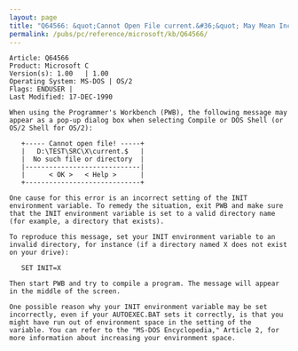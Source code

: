 ```yaml
---
layout: page
title: "Q64566: &quot;Cannot Open File current.&#36;&quot; May Mean Incorrect INIT Variable"
permalink: /pubs/pc/reference/microsoft/kb/Q64566/
---
```


	Article: Q64566
	Product: Microsoft C
	Version(s): 1.00   | 1.00
	Operating System: MS-DOS | OS/2
	Flags: ENDUSER |
	Last Modified: 17-DEC-1990
	
	When using the Programmer's Workbench (PWB), the following message may
	appear as a pop-up dialog box when selecting Compile or DOS Shell (or
	OS/2 Shell for OS/2):
	
	   +----- Cannot open file! -----+
	   |   D:\TEST\SRC\X\current.$   |
	   |  No such file or directory  |
	   |-----------------------------|
	   |      < OK >   < Help >      |
	   +-----------------------------+
	
	One cause for this error is an incorrect setting of the INIT
	environment variable. To remedy the situation, exit PWB and make sure
	that the INIT environment variable is set to a valid directory name
	(for example, a directory that exists).
	
	To reproduce this message, set your INIT environment variable to an
	invalid directory, for instance (if a directory named X does not exist
	on your drive):
	
	   SET INIT=X
	
	Then start PWB and try to compile a program. The message will appear
	in the middle of the screen.
	
	One possible reason why your INIT environment variable may be set
	incorrectly, even if your AUTOEXEC.BAT sets it correctly, is that you
	might have run out of environment space in the setting of the
	variable. You can refer to the "MS-DOS Encyclopedia," Article 2, for
	more information about increasing your environment space.
